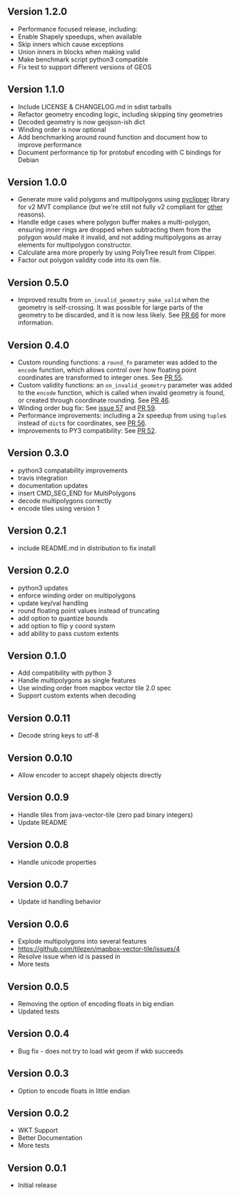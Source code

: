 Version 1.2.0
-------------

* Performance focused release, including:
* Enable Shapely speedups, when available
* Skip inners which cause exceptions
* Union inners in blocks when making valid
* Make benchmark script python3 compatible
* Fix test to support different versions of GEOS

Version 1.1.0
-------------

* Include LICENSE & CHANGELOG.md in sdist tarballs
* Refactor geometry encoding logic, including skipping tiny geometries
* Decoded geometry is now geojson-ish dict
* Winding order is now optional
* Add benchmarking around round function and document how to improve performance
* Document performance tip for protobuf encoding with C bindings for Debian

Version 1.0.0
-------------

* Generate more valid polygons and multipolygons using [pyclipper](https://pypi.python.org/pypi/pyclipper) library for v2 MVT compliance (but we're still not fully v2 compliant for [other](https://github.com/tilezen/mapbox-vector-tile/issues/42) reasons).
* Handle edge cases where polygon buffer makes a multi-polygon, ensuring inner rings are dropped when subtracting them from the polygon would make it invalid, and not adding multipolygons as array elements for multipolygon constructor.
* Calculate area more properly by using PolyTree result from Clipper.
* Factor out polygon validity code into its own file.

Version 0.5.0
-------------

* Improved results from `on_invalid_geometry_make_valid` when the geometry is self-crossing. It was possible for large parts of the geometry to be discarded, and it is now less likely. See [PR 66](https://github.com/tilezen/mapbox-vector-tile/pull/66) for more information.

Version 0.4.0
-------------

* Custom rounding functions: a `round_fn` parameter was added to the `encode` function, which allows control over how floating point coordinates are transformed to integer ones. See [PR 55](https://github.com/tilezen/mapbox-vector-tile/pull/55).
* Custom validity functions: an `on_invalid_geometry` parameter was added to the `encode` function, which is called when invalid geometry is found, or created through coordinate rounding. See [PR 46](https://github.com/tilezen/mapbox-vector-tile/pull/46).
* Winding order bug fix: See [issue 57](https://github.com/tilezen/mapbox-vector-tile/issues/57) and [PR 59](https://github.com/tilezen/mapbox-vector-tile/pull/59).
* Performance improvements: including a 2x speedup from using `tuple`s instead of `dict`s for coordinates, see [PR 56](https://github.com/tilezen/mapbox-vector-tile/pull/56).
* Improvements to PY3 compatibility: See [PR 52](https://github.com/tilezen/mapbox-vector-tile/pull/52).

Version 0.3.0
-------------

* python3 compatability improvements
* travis integration
* documentation updates
* insert CMD_SEG_END for MultiPolygons
* decode multipolygons correctly
* encode tiles using version 1

Version 0.2.1
-------------

* include README.md in distribution to fix install

Version 0.2.0
-------------

* python3 updates
* enforce winding order on multipolygons
* update key/val handling
* round floating point values instead of truncating
* add option to quantize bounds
* add option to flip y coord system
* add ability to pass custom extents

Version 0.1.0
-------------

* Add compatibility with python 3
* Handle multipolygons as single features
* Use winding order from mapbox vector tile 2.0 spec
* Support custom extents when decoding

Version 0.0.11
--------------

* Decode string keys to utf-8

Version 0.0.10
--------------

* Allow encoder to accept shapely objects directly

Version 0.0.9
-------------

* Handle tiles from java-vector-tile (zero pad binary integers)
* Update README

Version 0.0.8
-------------

* Handle unicode properties

Version 0.0.7
-------------

* Update id handling behavior

Version 0.0.6
-------------

* Explode multipolygons into several features
* https://github.com/tilezen/mapbox-vector-tile/issues/4
* Resolve issue when id is passed in
* More tests

Version 0.0.5
-------------

* Removing the option of encoding floats in big endian
* Updated tests

Version 0.0.4
-------------

* Bug fix - does not try to load wkt geom if wkb succeeds

Version 0.0.3
-------------

* Option to encode floats in little endian

Version 0.0.2
-------------

* WKT Support
* Better Documentation
* More tests

Version 0.0.1
-------------

* Initial release
